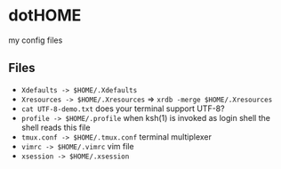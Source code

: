 # dotHOME
my config files

## Files

- `Xdefaults -> $HOME/.Xdefaults`
- `Xresources -> $HOME/.Xresources` => `xrdb -merge $HOME/.Xresources`
- `cat UTF-8-demo.txt` does your terminal support UTF-8?
- `profile -> $HOME/.profile` when ksh(1) is invoked as login shell the shell reads this file
- `tmux.conf -> $HOME/.tmux.conf` terminal multiplexer
- `vimrc -> $HOME/.vimrc` vim file
- `xsession -> $HOME/.xsession`

